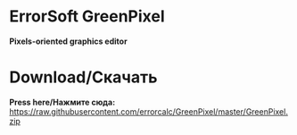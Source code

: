 # ErrorSoft GreenPixel
**Pixels-oriented graphics editor**

# Download/Скачать
**Press here/Нажмите сюда:** https://raw.githubusercontent.com/errorcalc/GreenPixel/master/GreenPixel.zip

